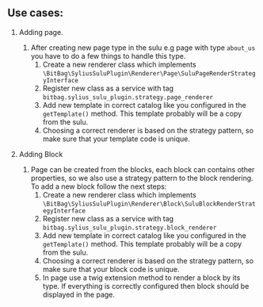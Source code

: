 ## Use cases:

1. Adding page.
   1. After creating new page type in the sulu e.g page with type `about_us` you have to do a few things to handle this type.
      1. Create a new renderer class which implements `\BitBag\SyliusSuluPlugin\Renderer\Page\SuluPageRenderStrategyInterface`
      2. Register new class as a service with tag `bitbag.sylius_sulu_plugin.strategy.page_renderer`
      3. Add new template in correct catalog like you configured in the `getTemplate()` method. This template probably will be a copy from the sulu.
      4. Choosing a correct renderer is based on the strategy pattern, so make sure that your template code is unique.

1. Adding Block
   1. Page can be created from the blocks, each block can contains other properties, so we also use a strategy pattern to the block rendering. To add a new block follow the next steps:
       1. Create a new renderer class which implements `\BitBag\SyliusSuluPlugin\Renderer\Block\SuluBlockRenderStrategyInterface`
       2. Register new class as a service with tag `bitbag.sylius_sulu_plugin.strategy.block_renderer`
       3. Add new template in correct catalog like you configured in the `getTemplate()` method. This template probably will be a copy from the sulu.
       4. Choosing a correct renderer is based on the strategy pattern, so make sure that your block code is unique.
       5. In page use a twig extension method to render a block by its type. If everything is correctly configured then block should be displayed in the page. 
